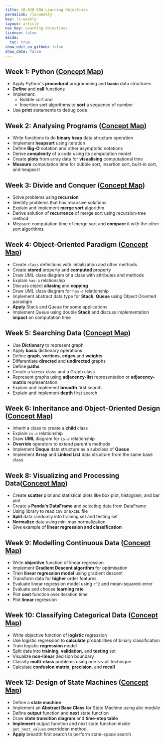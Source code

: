 ```yaml
---
title: 10.020 DDW Learning Objectives
permalink: /lo/weekly
key: lo-weekly
layout: article
nav_key: Learning Objectives
license: false
aside:
  toc: true
show_edit_on_github: false
show_date: false
---
```


## Week 1: Python ([Concept Map](https://drive.google.com/file/d/11dFasj8ePnDj0TPYWCRrrWckVQk21fjd/view?usp=sharing))

- Apply Python's **procedural** programming and **basic** data structures
- **Define** and **call** functions
- Implement:
  - Bubble sort and
  - Insertion sort algorithms to **sort** a sequence of number
- Use **print** statements to debug code

## Week 2: Analysing Programs ([Concept Map](https://drive.google.com/file/d/1PV9-Pe3D1AXhs4pao_70KnF3xyNcNX0P/view?usp=sharing))

- Write functions to do **binary heap** data structure operation
- Implement **heapsort** using iteration
- Define **Big-O** notation and other asymptotic notations
- Derive **complexity** of a code using its computation model
- Create **plots** from array data for **visualising** computational time
- **Measure** computation time for bubble sort, insertion sort, built-in sort, and heapsort

## Week 3: Divide and Conquer ([Concept Map](https://drive.google.com/file/d/1TRve3OUUgiqjE8DvUDA4breOvj6pmqK2/view?usp=sharing))

- Solve problems using **recursion**
- Identify problems that has recursive solutions
- Explain and implement **merge sort** algorithm
- Derive solution of **recurrence** of merge sort using recursion-tree method
- Measure computation time of merge sort and **compare** it with the other sort algorithms

## Week 4: Object-Oriented Paradigm ([Concept Map](https://drive.google.com/file/d/1iLusuxa-wncnHcxOrRoX4207u07l18Nh/view?usp=sharing))

- Create `class` definitions with initialization and other methods
- Create **stored** property and **computed** property
- Draw UML class diagram of a class with attributes and methods
- Explain `has-a` relationship
- Discuss object **aliasing** and **copying**
- Draw UML class diagram for `has-a` relationship
- Implement abstract data type for **Stack**, **Queue** using Object Oriented paradigm
- **Apply** Stack and Queue for some applications
- Implement Queue using double **Stack** and discuss implementation **impact** on computation time

## Week 5: Searching Data ([Concept Map](https://drive.google.com/file/d/1B91OlTA0Ss2HLDxf_PJcS9O4GZPDRI9K/view?usp=sharing))

- Use **Dictionary** to represent graph
- Apply **basic** dictionary operations
- Define **graph**, **vertices**, **edges** and **weights**
- Differentiate **directed** and **undirected** graphs
- Define **paths**
- Create a `Vertex` class and a Graph class
- Represent graphs using **adjacency-list** representation or **adjacency-matrix** representation
- Explain and implement **breadth** first search
- Explain and implement **depth** first search

## Week 6: Inheritance and Object-Oriented Design ([Concept Map](https://drive.google.com/file/d/1w2gDKUfvnDlcmRwZa-rQ7DzuXqBFctJQ/view?usp=share_link))

- Inherit a class to create a **child** class
- Explain `is-a` relationship
- Draw **UML** diagram for `is-a` relationship
- **Override** operators to extend parent's methods
- Implement **Deque** data structure as a subclass of **Queue**
- Implement **Array** and **Linked List** data structure from the same base class

## Week 8: Visualizing and Processing Data([Concept Map](https://drive.google.com/file/d/1PUZkAsRJLcGxEfqDXC-QQlKa6TQu2oNO/view?usp=sharing))

- Create **scatter** plot and statistical plots like box plot, histogram, and bar plot
- Create a **Panda's DataFrame** and selecting data from DataFrame
- Using library to read `CSV` or `EXCEL` file
- **Split** data randomly into training set and testing set
- **Normalize** data using min-max normalization
- Give example of **linear regression and classification**

## Week 9: Modelling Continuous Data ([Concept Map](https://drive.google.com/file/d/15EkM4XMdMyYjLkg_yFgeKlsgpl-qYjUU/view?usp=sharing))

- Write **objective** function of linear regression
- Implement **Gradient Descent algorithm** for optimisation
- Train **linear regression model** using gradient descent
- Transform data for **higher** order features
- Evaluate linear regression model using `r^2` and mean-squared-error
- Evaluate and choose **learning rate**
- Plot **cost** function over iteration time
- Plot **linear** regression

## Week 10: Classifying Categorical Data ([Concept Map](https://drive.google.com/file/d/1wSyrCyG3fFRR-CSCKfMadnhngANKVrcU/view?usp=sharing))

- Write objective function of **logistic** regression
- Use logistic regression to **calculate** probabilities of binary classification
- Train logistic **regression** model
- Split data into **training**, **validation**, and **testing** set
- Visualize **non-linear** decision boundary
- Classify **multi-class** problems using one-vs-all technique
- Calculate **confusion** **matrix**, **precision**, and **recall**

## Week 12: Design of State Machines ([Concept Map](https://drive.google.com/file/d/1Vql1S6jK7ysFhMvEhQ7LIG5THXoMFYJZ/view?usp=sharing))

- Define a **state machine**
- Implement an **Abstract Base Class** for State Machine using abc module
- Define **output** function and **next** state function
- Draw **state transition diagram** and **time-step table**
- **Implement** output function and next state function inside `get_next_values` overridden method.
- **Apply** breadth first search to perform state-space search
